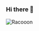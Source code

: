 ### Hi there 👋

![Racooon](https://www.thetimes.co.uk/imageserver/image/%2Fmethode%2Ftimes%2Fprod%2Fweb%2Fbin%2F11fb3572-7380-11e7-8eac-856e9b33761e.jpg?crop=3000%2C1687%2C0%2C156&resize=1180)
